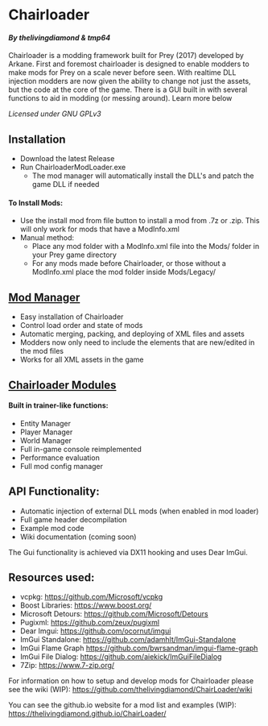 # Chairloader
#### *By thelivingdiamond & tmp64*
Chairloader is a modding framework built for Prey (2017) developed by Arkane. First and foremost chairloader is designed to enable modders to make mods for Prey on a scale never before seen. With realtime DLL injection modders are now given the ability to change not just the assets, but the code at the core of the game. There is a GUI built in with several functions to aid in modding (or messing around). Learn more below

*Licensed under GNU GPLv3*

## Installation
- Download the latest Release
- Run ChairloaderModLoader.exe
  - The mod manager will automatically install the DLL's and patch the game DLL if needed
 
 
#### To Install Mods:
  - Use the install mod from file button to install a mod from .7z or .zip. This will only work for mods that have a ModInfo.xml
  - Manual method:
    - Place any mod folder with a ModInfo.xml file into the Mods/ folder in your Prey game directory
    - For any mods made before Chairloader, or those without a ModInfo.xml place the mod folder inside Mods/Legacy/


## [Mod Manager](ChairloaderModLoader/README.md)
- Easy installation of Chairloader
- Control load order and state of mods
- Automatic merging, packing, and deploying of XML files and assets
- Modders now only need to include the elements that are new/edited in the mod files
- Works for all XML assets in the game


## [Chairloader Modules](ChairLoaderModules/README.md)
#### Built in trainer-like functions:
- Entity Manager
- Player Manager
- World Manager
- Full in-game console reimplemented
- Performance evaluation
- Full mod config manager


## API Functionality:
- Automatic injection of external DLL mods (when enabled in mod loader)
- Full game header decompilation
- Example mod code
- Wiki documentation (coming soon)


The Gui functionality is achieved via DX11 hooking and uses Dear ImGui.
## Resources used:
- vcpkg: https://github.com/Microsoft/vcpkg
- Boost Libraries: https://www.boost.org/
- Microsoft Detours: https://github.com/Microsoft/Detours
- Pugixml: https://github.com/zeux/pugixml
- Dear Imgui: https://github.com/ocornut/imgui
- ImGui Standalone: https://github.com/adamhlt/ImGui-Standalone
- ImGui Flame Graph https://github.com/bwrsandman/imgui-flame-graph
- ImGui File Dialog: https://github.com/aiekick/ImGuiFileDialog
- 7Zip: https://www.7-zip.org/ 

For information on how to setup and develop mods for Chairloader please see the wiki (WIP):
https://github.com/thelivingdiamond/ChairLoader/wiki

You can see the github.io website for a mod list and examples (WIP):
https://thelivingdiamond.github.io/ChairLoader/
